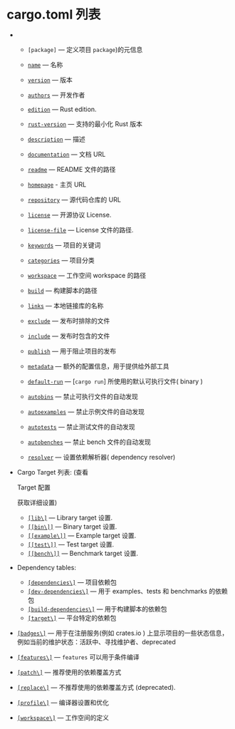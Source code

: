 # cargo.toml 列表
- - `[package]` — 定义项目 `package`)的元信息

  - [`name`](https://course.rs/cargo/reference/manifest.html#name) — 名称
  - [`version`](https://course.rs/cargo/reference/manifest.html#version) — 版本
  - [`authors`](https://course.rs/cargo/reference/manifest.html#authors) — 开发作者
  - [`edition`](https://course.rs/cargo/reference/manifest.html#edition) — Rust edition.
  - [`rust-version`](https://course.rs/cargo/reference/manifest.html#rust-version) — 支持的最小化 Rust 版本
  - [`description`](https://course.rs/cargo/reference/manifest.html#description) — 描述
  - [`documentation`](https://course.rs/cargo/reference/manifest.html#documentation) — 文档 URL
  - [`readme`](https://course.rs/cargo/reference/manifest.html#readme) — README 文件的路径
  - [`homepage`](https://course.rs/cargo/reference/manifest.html#homepage) - 主页 URL
  - [`repository`](https://course.rs/cargo/reference/manifest.html#repository) — 源代码仓库的 URL
  - [`license`](https://course.rs/cargo/reference/manifest.html#license和license-file) — 开源协议 License.
  - [`license-file`](https://course.rs/cargo/reference/manifest.html#license和license-file) — License 文件的路径.
  - [`keywords`](https://course.rs/cargo/reference/manifest.html#keywords) — 项目的关键词
  - [`categories`](https://course.rs/cargo/reference/manifest.html#categories) — 项目分类
  - [`workspace`](https://course.rs/cargo/reference/manifest.html#workspace) — 工作空间 workspace 的路径
  - [`build`](https://course.rs/cargo/reference/manifest.html#build) — 构建脚本的路径
  - [`links`](https://course.rs/cargo/reference/manifest.html#links) — 本地链接库的名称
  - [`exclude`](https://course.rs/cargo/reference/manifest.html#exclude和include) — 发布时排除的文件
  - [`include`](https://course.rs/cargo/reference/manifest.html#exclude和include) — 发布时包含的文件
  - [`publish`](https://course.rs/cargo/reference/manifest.html#the-publish-field) — 用于阻止项目的发布
  - [`metadata`](https://course.rs/cargo/reference/manifest.html#metadata) — 额外的配置信息，用于提供给外部工具
  - [`default-run`](https://course.rs/cargo/reference/manifest.html#default-run) — [`cargo run`] 所使用的默认可执行文件( binary )
  - [`autobins`](https://course.rs/cargo/reference/cargo-target.html#对象自动发现) — 禁止可执行文件的自动发现
  - [`autoexamples`](https://course.rs/cargo/reference/cargo-target.html#对象自动发现) — 禁止示例文件的自动发现
  - [`autotests`](https://course.rs/cargo/reference/cargo-target.html#对象自动发现) — 禁止测试文件的自动发现
  - [`autobenches`](https://course.rs/cargo/reference/cargo-target.html#对象自动发现) — 禁止 bench 文件的自动发现
  - [`resolver`](https://course.rs/cargo/reference/resolver.html#resolver-versions) — 设置依赖解析器( dependency resolver)

- Cargo Target 列表: (查看

   

  Target 配置

   

  获取详细设置)

  - [`[lib\]`](https://course.rs/cargo/reference/cargo-target.html#库对象library) — Library target 设置.
  - [`[[bin\]]`](https://course.rs/cargo/reference/cargo-target.html#二进制对象binaries) — Binary target 设置.
  - [`[[example\]]`](https://course.rs/cargo/reference/cargo-target.html#示例对象examples) — Example target 设置.
  - [`[[test\]]`](https://course.rs/cargo/reference/cargo-target.html#测试对象tests) — Test target 设置.
  - [`[[bench\]]`](https://course.rs/cargo/reference/cargo-target.html#基准性能对象benches) — Benchmark target 设置.

- Dependency tables:

  - [`[dependencies\]`](https://course.rs/cargo/reference/specify-deps.html) — 项目依赖包
  - [`[dev-dependencies\]`](https://course.rs/cargo/reference/specify-deps.html#dev-dependencies) — 用于 examples、tests 和 benchmarks 的依赖包
  - [`[build-dependencies\]`](https://course.rs/cargo/reference/specify-deps.html#build-dependencies) — 用于构建脚本的依赖包
  - [`[target\]`](https://course.rs/cargo/reference/specify-deps.html#根据平台引入依赖) — 平台特定的依赖包

- [`[badges\]`](https://course.rs/cargo/reference/manifest.html#badges) — 用于在注册服务(例如 crates.io ) 上显示项目的一些状态信息，例如当前的维护状态：活跃中、寻找维护者、deprecated

- [`[features\]`](https://course.rs/cargo/reference/features/intro.html) — `features` 可以用于条件编译

- [`[patch\]`](https://course.rs/cargo/reference/deps-overriding.html) — 推荐使用的依赖覆盖方式

- [`[replace\]`](https://course.rs/cargo/reference/deps-overriding.html#不推荐的replace) — 不推荐使用的依赖覆盖方式 (deprecated).

- [`[profile\]`](https://course.rs/cargo/reference/profiles.html) — 编译器设置和优化

- [`[workspace\]`](https://course.rs/cargo/reference/workspaces.html) — 工作空间的定义